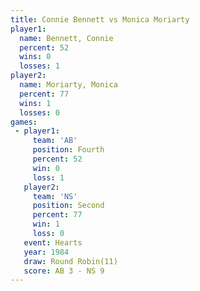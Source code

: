 ```yaml
---
title: Connie Bennett vs Monica Moriarty
player1:                
  name: Bennett, Connie 
  percent: 52           
  wins: 0               
  losses: 1             
player2:                
  name: Moriarty, Monica
  percent: 77           
  wins: 1               
  losses: 0             
games:
 - player1:          
     team: 'AB'      
     position: Fourth
     percent: 52     
     win: 0          
     loss: 1         
   player2:          
     team: 'NS'      
     position: Second
     percent: 77     
     win: 1          
     loss: 0         
   event: Hearts        
   year: 1984           
   draw: Round Robin(11)
   score: AB 3 - NS 9   
---
```

